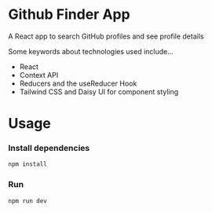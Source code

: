 # Github Finder App

A React app to search GitHub profiles and see profile details

Some keywords about technologies used include...

- React
- Context API
- Reducers and the useReducer Hook
- Tailwind CSS and Daisy UI for component styling

# Usage

### Install dependencies

```bash
npm install
```

### Run

```bash
npm run dev
```
